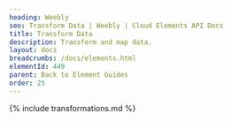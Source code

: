 ```yaml
---
heading: Weebly
seo: Transform Data | Weebly | Cloud Elements API Docs
title: Transform Data
description: Transform and map data.
layout: docs
breadcrumbs: /docs/elements.html
elementId: 449
parent: Back to Element Guides
order: 25
---
```


{% include transformations.md %}
